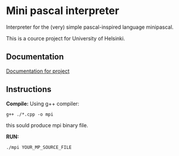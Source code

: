 # Mini pascal interpreter

Interpreter for the (very) simple pascal-inspired language minipascal. 

This is a cource project for University of Helsinki.

## Documentation

[Documentation for project](https://github.com/Vesulius/mpi/blob/main/README.md)

## Instructions

**Compile:** Using g++ compiler:

``` g++ ./*.cpp -o mpi ```

this sould produce mpi binary file.

**RUN:** 

``` ./mpi YOUR_MP_SOURCE_FILE ```